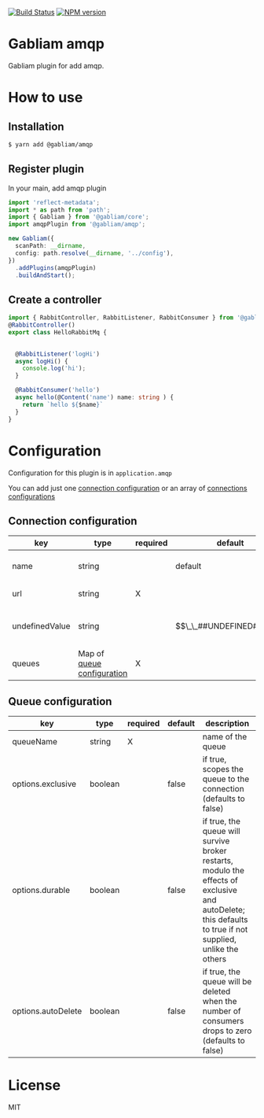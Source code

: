 [![Build Status][build-image]][build-url]
[![NPM version][npm-image]][npm-url]


# Gabliam amqp

Gabliam plugin for add amqp.

# How to use

## Installation

```sh
$ yarn add @gabliam/amqp
```

## Register plugin
In your main, add amqp plugin

```ts
import 'reflect-metadata';
import * as path from 'path';
import { Gabliam } from '@gabliam/core';
import amqpPlugin from '@gabliam/amqp';

new Gabliam({
  scanPath: __dirname,
  config: path.resolve(__dirname, '../config'),
})
  .addPlugins(amqpPlugin)
  .buildAndStart();
```
## Create a controller

```ts
import { RabbitController, RabbitListener, RabbitConsumer } from '@gabliam/amqp';
@RabbitController()
export class HelloRabbitMq {
  

  @RabbitListener('logHi')
  async logHi() {
    console.log('hi');
  }

  @RabbitConsumer('hello')
  async hello(@Content('name') name: string ) {
    return `hello ${$name}`
  }
}
```


# Configuration

Configuration for this plugin is in `application.amqp`

You can add just one [connection configuration](#connection-configuration) or an array of [connections configurations](#connection-configuration)


## Connection configuration


| key  | type | required | default | description |
|--|--|--|--|--|
| name | string |  | default | name of the connection |
| url | string | X |  | url of the rabbitmq |
| undefinedValue | string |  | $$\_\_##UNDEFINED##\_\_$$ | value that's send when content is undefined |
| queues | Map of [queue configuration](#queue-configuration) | X | | Map of queues |

## Queue configuration

| key  | type | required | default | description |
|--|--|--|--|--|
| queueName | string | X | | name of the queue |
| options.exclusive | boolean |  | false | if true, scopes the queue to the connection (defaults to false) |
| options.durable | boolean |  | false | if true, the queue will survive broker restarts, modulo the effects of exclusive and autoDelete; this defaults to true if not supplied, unlike the others |
| options.autoDelete | boolean |  | false | if true, the queue will be deleted when the number of consumers drops to zero (defaults to false) |

# License

  MIT

[build-image]: https://img.shields.io/travis/gabliam/gabliam/master.svg?style=flat-square
[build-url]: https://travis-ci.org/gabliam/gabliam
[npm-image]: https://img.shields.io/npm/v/@gabliam/amqp.svg?style=flat-square
[npm-url]: https://www.npmjs.com/package/@gabliam/amqp

